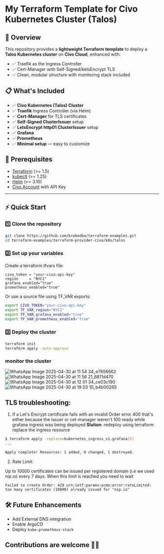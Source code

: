 # My Terraform Template for Civo Kubernetes Cluster (Talos)

## 🚀 Overview
This repository provides a **lightweight Terraform template** to deploy a **Talos Kubernetes cluster** on **Civo Cloud**, enhanced with:
- ✅ Traefik as the Ingress Controller
- ✅ Cert-Manager with Self-Signed/ketsEncrypt TLS
- ✅ Clean, modular structure with monitoring stack included 

## 📋 What's Included
- ✅ **Civo Kubernetes (Talos) Cluster**
- ✅ **Traefik** Ingress Controller (via Helm)
- ✅ **Cert-Manager** for TLS certificates
- ✅ **Self-Signed ClusterIssuer** setup
- ✅ **LetsEncrypt http01 ClusterIssuer** setup
- ✅ **Grafana**
- ✅ **Prometheus**
- ✅ **Minimal setup** — easy to customize

## 🔧 Prerequisites
- [Terraform](https://developer.hashicorp.com/terraform/downloads) (>= 1.5)
- [kubectl](https://kubernetes.io/docs/tasks/tools/) (>= 1.25)
- [Helm](https://helm.sh/docs/intro/install/) (>= 3.10)
- [Civo Account](https://www.civo.com/signup) with API Key

---

## ⚡ Quick Start

### 1️⃣ Clone the repository
```bash
git clone https://github.com/brokedba/terraform-examples.git
cd terraform-examples/terraform-provider-civo/k8s/talos
```

### 2️⃣ Set up your variables
Create a terraform.tfvars file:

```hcl
civo_token = "your-civo-api-key"
region     = "NYC1"
grafana_enabled="true"
prometheus_enabled="true"
```
Or use a source file using TF_VAR exports:
```bash
export CIVO_TOKEN="your-civo-api-key"
export TF_VAR_region="NYC1"
export TF_VAR_grafana_enabled="true"  
export TF_VAR_prometheus_enabled="true"
```
### 3️⃣ Deploy the cluster
```bash 
terraform init
terraform apply -auto-approve
```
### monitor the cluster
![WhatsApp Image 2025-04-30 at 11 54 34_e7656662](https://github.com/user-attachments/assets/bc759be4-2dda-480a-b00a-68e6f1c307b3)
![WhatsApp Image 2025-04-30 at 11 56 21_6811d470](https://github.com/user-attachments/assets/73870670-1d88-4505-bc4a-630c1ab511a0)
![WhatsApp Image 2025-04-30 at 12 01 34_ce03c190](https://github.com/user-attachments/assets/5af6c84d-eca5-4ef5-80ac-137d5be6121c)
![WhatsApp Image 2025-04-30 at 19 03 10_b4b00265](https://github.com/user-attachments/assets/1d5e27a7-5b6e-47fa-b236-e79ba6287af6)

## TLS troubleshooting: 
1. If a Let's Encrypt certificate fails with an invalid Order error 400 that's either because the issuer or cet-manager weren't 100 ready while grafana ingress was being deployed
**Slution**:
redeploy using terraform replace the ingress resource
```bash
$ terraform apply -replace=kubernetes_ingress_v1.grafana[0]
...

Apply complete! Resources: 1 added, 0 changed, 1 destroyed.
```
2. Rate Limit:
   
Up to 10000 certificates can be issued per registered domain (i.e we used nip.io) every 7 days. When this limit is reached you need to wait
```Error
Failed to create Order: 429 urn:ietf:params:acme:error:rateLimited: too many certificates (10000) already issued for "nip.io"
```

## 🛠 Future Enhancements 
- Add External DNS integration
- Enable ArgoCD
- Deploy `kube-prometheus-stack`

## Contributions are welcome 🫶🏻
